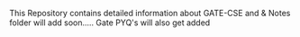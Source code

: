 This Repository contains detailed information about GATE-CSE and & Notes folder will add soon.....
Gate PYQ's will also get added

